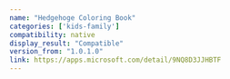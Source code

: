 ```yaml
---
name: "Hedgehoge Coloring Book"
categories: ['kids-family']
compatibility: native
display_result: "Compatible"
version_from: "1.0.1.0"
link: https://apps.microsoft.com/detail/9NQ8D3JJHBTF
---
```

